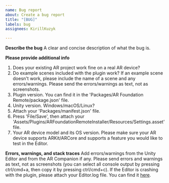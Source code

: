 ```yaml
---
name: Bug report
about: Create a bug report
title: "[BUG]"
labels: bug
assignees: KirillKuzyk

---
```


**Describe the bug**
A clear and concise description of what the bug is.

**Please provide additional info**
1. Does your existing AR project work fine on a real AR device?
2. Do example scenes included with the plugin work? If an example scene doesn't work, please include the name of a scene and any errors/warnings. Please send the errors/warnings as text, not as screenshots.
3. Plugin version. You can find it in the 'Packages/AR Foundation Remote/package.json' file.
4. Unity version. Windows/macOS/Linux?
5. Attach your 'Packages/manifest.json' file.
7. Press 'File/Save', then attach your 'Assets/Plugins/ARFoundationRemoteInstaller/Resources/Settings.asset' file.
6. Your AR device model and its OS version. Please make sure your AR device supports ARKit/ARCore and supports a feature you would like to test in the Editor.

**Errors, warnings, and stack traces**
Add errors/warnings from the Unity Editor and from the AR Companion if any. Please send errors and warnings as text, not as screenshots (you can select all console output by pressing ctrl/cmd+a, then copy it by pressing ctrl/cmd+c).
If the Editor is crashing with the plugin, please attach your Editor.log file. You can find it [here](https://docs.unity3d.com/Manual/LogFiles.html).
